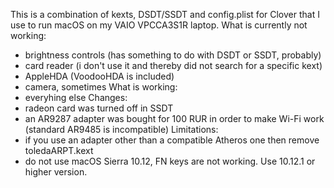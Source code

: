 This is a combination of kexts, DSDT/SSDT and config.plist for Clover that I use to run macOS on my VAIO VPCCA3S1R laptop.
What is currently not working:
- brightness controls (has something to do with DSDT or SSDT, probably)
- card reader (i don't use it and thereby did not search for a specific kext)
- AppleHDA (VoodooHDA is included)
- camera, sometimes
What is working:
- everyhing else
Changes:
- radeon card was turned off in SSDT
- an AR9287 adapter was bought for 100 RUR in order to make Wi-Fi work (standard AR9485 is incompatible)
Limitations:
- if you use an adapter other than a compatible Atheros one then remove toledaARPT.kext
- do not use macOS Sierra 10.12, FN keys are not working. Use 10.12.1 or higher version.
